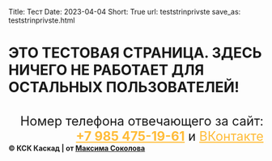 Title: Тест
Date: 2023-04-04
Short: True
url: teststrinprivste
save_as: teststrinprivste.html

<h1>ЭТО ТЕСТОВАЯ СТРАНИЦА. ЗДЕСЬ НИЧЕГО НЕ РАБОТАЕТ ДЛЯ ОСТАЛЬНЫХ ПОЛЬЗОВАТЕЛЕЙ!</h1>



<!-- <html>
 <head><title>Форма обратного звонка с сайта</title></head>
 <script type="text/jаvascript" src="jquery.min.js"></script>
 <body>
 <input type="text" name="fio" placeholder="Имя" required>
 <input type="Phone" name="tel" placeholder="Телефон" required>
 <div id="form_result"></div>
 <input id="submit" type="submit" value="Заказать звонок">
 <script type="text/jаvascript" src="bootstrap.js"></script>
 <script>
 $("#submit").click(function() {
 var name = $('input[name=fio]').val();
 var tel = $('input[name=tel]').val();
 var otpravka = true;
 if(name==""){
 otpravka = false;
 }
 if(tel==""){
 otpravka = false;
 }
 if(otpravka)
 {

 dannie = {'polz_name':name, 'polz_tel':tel};
 $.post('senda.php', dannie, function(otvet){
 rezultat = '<div style="color:#D80018;">'+otvet.text+'</div>';
 $("#form_result").hide().html(rezultat).slideDown();
 }, 'json');
 }
 });
 </script>
 </body>



<div class='video'>
  <iframe src="https://vk.com/video_ext.php?oid=-62120883&id=456239489&hash=b565466d50ee26b3&hd=2" width="643" height="360" allow="autoplay; encrypted-media; fullscreen; picture-in-picture;" frameborder="0" allowfullscreen></iframe>
  <iframe src="https://vk.com/video_ext.php?oid=-62120883&id=456239490&hash=136f8f603aa61221&hd=1" width="640" height="360" allow="autoplay; encrypted-media; fullscreen; picture-in-picture;" frameborder="0" allowfullscreen></iframe>
</div>

<style>
form {
background-color:#0049DD;
width:70%;
margin:0 auto;
padding:15px;

}
</style>
<form action="/" method="post">
<fieldset>
<label> ФИО: <input type="name" placeholder="Имя" required></input></label><br>
<label> Ваша эл. почта: <input type="email" placeholder="Email" required></input></label><br>
<label> Ваш номер телефона: <input type="Phone number" placeholder="Номер телефона" required></input></label>
</fieldset>
<fieldset>
<legend>Иные элементы управления формой</legend>
<label>Укажите дату - <input type="date"></label><br>
<label>К кому хотите записаться? - 
<select type='trennn'>
  <option>Юрченко Наталия Владимировна</option>
  <option>Большакова Марина Владимировна</option>
  <option>Калашникова Елена Сергеевна</option>
  <option>Журов Александр Алексеевич</option>
</select></label><br>
<label>Каким образом направить вам ответ?<br>
<input type="checkbox" name="a" value="1" checked>>По электронной почте<br>
<input type="checkbox" name="a" value="2">Перезвонить по телефону<br>
<label>
</fieldset>
<label><button formnovalidate type="submit">Отправить</button><button type="reset">Очистить</button></label>
</form> -->

<div class="footer2" style='margin-top: 35px;'>
     <div class='titlef' style='text-align: right; font-size: 25px;'>Номер телефона отвечающего за сайт: <br><a href="tel:+79854751961" style='color: #FFBC39;'><b>+7 985 475-19-61</b></a> и <a href="https://vk.com/maxim_lyubertsy" style='color: #FFBC39;'>ВКонтакте</a></div>
     <div class="contein3"><b>© КСК Каскад | от <a href='https://vk.com/maxim_lyubertsy'>Максима Соколова</a></b></div>
</div>